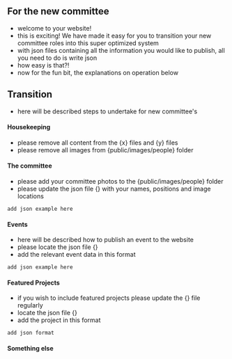  ## For the new committee
- welcome to your website!
- this is exciting! We have made it easy for you to transition your new committee roles into this super optimized system
- with json files containing all the information you would like to publish, all you need to do is write json
- how easy is that?!
- now for the fun bit, the explanations on operation below


## Transition
- here will be described steps to undertake for new committee's

#### Housekeeping
- please remove all content from the {x} files and {y} files
- please remove all images from {public/images/people} folder

#### The committee
- please add your committee photos to the {public/images/people} folder
- please update the json file {} with your names, positions and image locations
```
add json example here
```

#### Events
- here will be described how to publish an event to the website
- please locate the json file {}
- add the relevant event data in this format
```
add json example here
```

#### Featured Projects
- if you wish to include featured projects please update the {} file regularly
- locate the json file {}
- add the project in this format
```
add json format
```

#### Something else